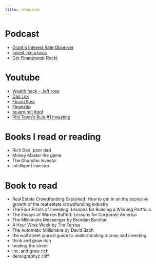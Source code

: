 ```yaml
---
title: resources
---
```


# Podcast
- [Grant's Interest Rate Observer](https://www.youtube.com/channel/UC5VGCID1II4TqCRQnU1gABg)
- [Invest like a boss](http://www.investlikeaboss.com/)
- [Der Finanzwesir Rockt](https://www.finanzwesir.com/blog/kategorien/podcast)

# Youtube
- [Wealth hack - Jeff rose](https://www.youtube.com/channel/UCkNgKCu9062P0CPyVoBI5sQ) 
- [Dan Lok](https://www.youtube.com/user/vanentrepreneurgroup)
- [Finanzfluss](https://www.youtube.com/channel/UCeARcCUiZg79SQQ-2_XNlXQ)
- [Finanztip](https://www.youtube.com/channel/UC-muQylmRx61Mt6U1oDSEVA)
- [teuern mit Kopf](https://www.youtube.com/channel/UCCwCa-faBqcY-zJ4PS1lCHA)
- [Phil Town's Rule #1 Investing](https://www.youtube.com/user/ruleoneinvesting/playlists)

# Books I read or reading
- Rich Dad, poor dad
- Money Master the game
- The Dhandho Investor
- Intelligent Investor

# Book to read
- Real Estate Crowdfunding Explained: How to get in on the explosive growth of the real estate crowdfunding industry
- The Four Pillars of Investing: Lessons for Building a Winning Portfolio
- The Essays of Warren Buffett: Lessons for Corporate America
- The Millionaire Messenger by Brendan Burchar
- 4 Hour Work Week by Tim Ferriss
- The Automatic Millionaire by David Bach
- the wall street journal guide to understanding money and investing
- think and grow rich
- beating the street 
-  inc. and grow rich
- demographyc cliff
